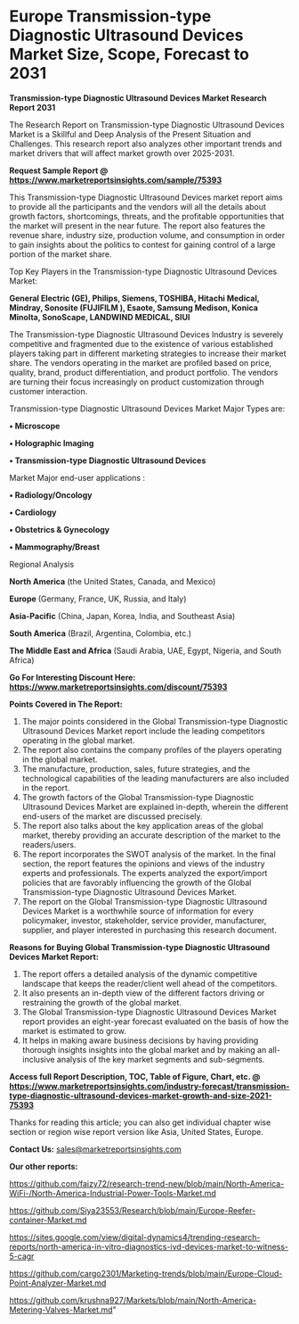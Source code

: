  # Europe Transmission-type Diagnostic Ultrasound Devices Market Size, Scope, Forecast to 2031

<strong>Transmission-type Diagnostic Ultrasound Devices Market Research Report 2031</strong>

The Research Report on Transmission-type Diagnostic Ultrasound Devices Market is a Skillful and Deep Analysis of the Present Situation and Challenges. This research report also analyzes other important trends and market drivers that will affect market growth over 2025-2031.

<strong>Request Sample Report @ <a href=https://www.marketreportsinsights.com/sample/75393>https://www.marketreportsinsights.com/sample/75393</a></strong>

This Transmission-type Diagnostic Ultrasound Devices market report aims to provide all the participants and the vendors will all the details about growth factors, shortcomings, threats, and the profitable opportunities that the market will present in the near future. The report also features the revenue share, industry size, production volume, and consumption in order to gain insights about the politics to contest for gaining control of a large portion of the market share.

Top Key Players in the Transmission-type Diagnostic Ultrasound Devices Market:

<strong>General Electric (GE), Philips, Siemens, TOSHIBA, Hitachi Medical, Mindray, Sonosite (FUJIFILM ), Esaote, Samsung Medison, Konica Minolta, SonoScape, LANDWIND MEDICAL, SIUI</strong>

The Transmission-type Diagnostic Ultrasound Devices Industry is severely competitive and fragmented due to the existence of various established players taking part in different marketing strategies to increase their market share. The vendors operating in the market are profiled based on price, quality, brand, product differentiation, and product portfolio. The vendors are turning their focus increasingly on product customization through customer interaction.

Transmission-type Diagnostic Ultrasound Devices Market Major Types are:

<strong>• Microscope

• Holographic Imaging

• Transmission-type Diagnostic Ultrasound Devices</strong>

Market Major end-user applications :

<strong>• Radiology/Oncology

• Cardiology

• Obstetrics & Gynecology

• Mammography/Breast</strong>

Regional Analysis

</u><strong><b>North America</b></strong> (the United States, Canada, and Mexico)

<strong><b>Europe </b></strong>(Germany, France, UK, Russia, and Italy)

<strong><b>Asia-Pacific</b></strong> (China, Japan, Korea, India, and Southeast Asia)

<strong><b>South America</b></strong> (Brazil, Argentina, Colombia, etc.)

<strong><b>The Middle East and Africa</b></strong> (Saudi Arabia, UAE, Egypt, Nigeria, and South Africa)

<strong>Go For Interesting Discount Here: <a href=https://www.marketreportsinsights.com/discount/75393>https://www.marketreportsinsights.com/discount/75393</a></strong>

<strong>Points Covered in The Report:</strong>
<ol>
  <li>The major points considered in the Global Transmission-type Diagnostic Ultrasound Devices Market report include the leading competitors operating in the global market.</li>
  <li>The report also contains the company profiles of the players operating in the global market.</li>
  <li>The manufacture, production, sales, future strategies, and the technological capabilities of the leading manufacturers are also included in the report.</li>
  <li>The growth factors of the Global Transmission-type Diagnostic Ultrasound Devices Market are explained in-depth, wherein the different end-users of the market are discussed precisely.</li>
  <li>The report also talks about the key application areas of the global market, thereby providing an accurate description of the market to the readers/users.</li>
  <li>The report incorporates the SWOT analysis of the market. In the final section, the report features the opinions and views of the industry experts and professionals. The experts analyzed the export/import policies that are favorably influencing the growth of the Global Transmission-type Diagnostic Ultrasound Devices Market.</li>
  <li>The report on the Global Transmission-type Diagnostic Ultrasound Devices Market is a worthwhile source of information for every policymaker, investor, stakeholder, service provider, manufacturer, supplier, and player interested in purchasing this research document.</li>
</ol>
<strong>Reasons for Buying Global Transmission-type Diagnostic Ultrasound Devices Market Report:</strong>

<ol>
  <li>The report offers a detailed analysis of the dynamic competitive landscape that keeps the reader/client well ahead of the competitors.</li>
  <li>It also presents an in-depth view of the different factors driving or restraining the growth of the global market.</li>
  <li>The Global Transmission-type Diagnostic Ultrasound Devices Market report provides an eight-year forecast evaluated on the basis of how the market is estimated to grow.</li>
  <li>It helps in making aware business decisions by having providing thorough insights insights into the global market and by making an all-inclusive analysis of the key market segments and sub-segments.</li>
</ol>
<strong>Access full Report Description, TOC, Table of Figure, Chart, etc. @ <a href=https://www.marketreportsinsights.com/industry-forecast/transmission-type-diagnostic-ultrasound-devices-market-growth-and-size-2021-75393>https://www.marketreportsinsights.com/industry-forecast/transmission-type-diagnostic-ultrasound-devices-market-growth-and-size-2021-75393</a></strong>


Thanks for reading this article; you can also get individual chapter wise section or region wise report version like Asia, United States, Europe.

<strong>Contact Us:</strong>
sales@marketreportsinsights.com

<strong>Our other reports:</strong>

<a href=https://github.com/faizy72/research-trend-new/blob/main/North-America-WiFi-/North-America-Industrial-Power-Tools-Market.md>https://github.com/faizy72/research-trend-new/blob/main/North-America-WiFi-/North-America-Industrial-Power-Tools-Market.md</a>

<a href=https://github.com/Siya23553/Research/blob/main/Europe-Reefer-container-Market.md>https://github.com/Siya23553/Research/blob/main/Europe-Reefer-container-Market.md</a>

<a href=https://sites.google.com/view/digital-dynamics4/trending-research-reports/north-america-in-vitro-diagnostics-ivd-devices-market-to-witness-5-cagr>https://sites.google.com/view/digital-dynamics4/trending-research-reports/north-america-in-vitro-diagnostics-ivd-devices-market-to-witness-5-cagr</a>

<a href=https://github.com/cargo2301/Marketing-trends/blob/main/Europe-Cloud-Point-Analyzer-Market.md>https://github.com/cargo2301/Marketing-trends/blob/main/Europe-Cloud-Point-Analyzer-Market.md</a>

<a href=https://github.com/krushna927/Markets/blob/main/North-America-Metering-Valves-Market.md>https://github.com/krushna927/Markets/blob/main/North-America-Metering-Valves-Market.md</a>"
